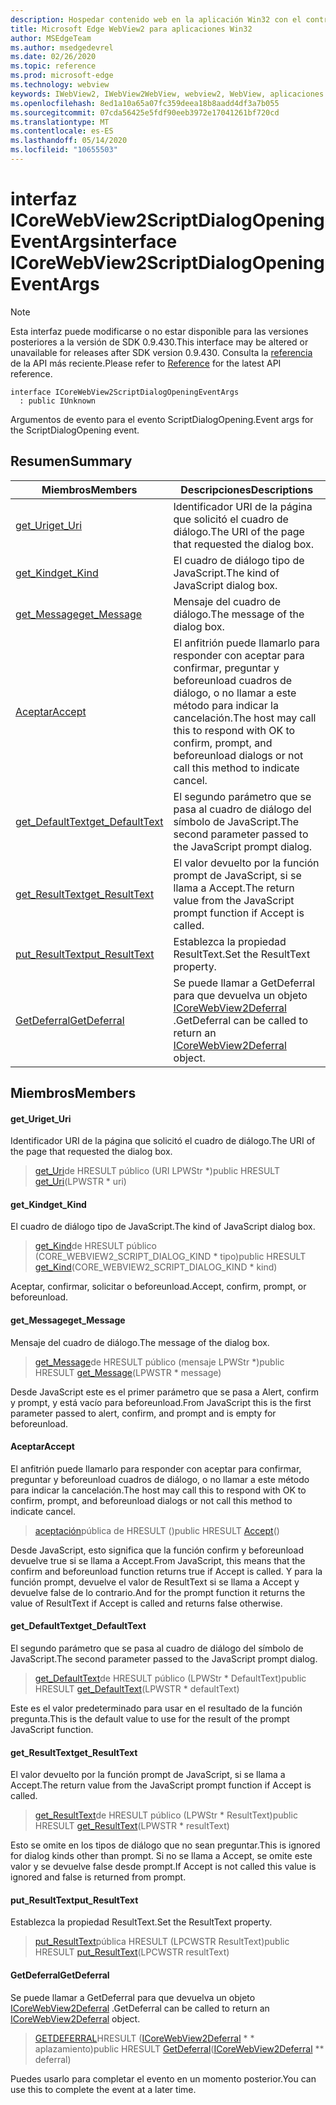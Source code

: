 ```yaml
---
description: Hospedar contenido web en la aplicación Win32 con el control Microsoft Edge WebView2
title: Microsoft Edge WebView2 para aplicaciones Win32
author: MSEdgeTeam
ms.author: msedgedevrel
ms.date: 02/26/2020
ms.topic: reference
ms.prod: microsoft-edge
ms.technology: webview
keywords: IWebView2, IWebView2WebView, webview2, WebView, aplicaciones Win32, Win32, Edge, ICoreWebView2, ICoreWebView2Host, control de explorador, HTML Edge
ms.openlocfilehash: 8ed1a10a65a07fc359deea18b8aadd4df3a7b055
ms.sourcegitcommit: 07cda56425e5fdf90eeb3972e17041261bf720cd
ms.translationtype: MT
ms.contentlocale: es-ES
ms.lasthandoff: 05/14/2020
ms.locfileid: "10655503"
---
```

# <span data-ttu-id="7d1fb-104">interfaz ICoreWebView2ScriptDialogOpeningEventArgs</span><span class="sxs-lookup"><span data-stu-id="7d1fb-104">interface ICoreWebView2ScriptDialogOpeningEventArgs</span></span> 

> [!NOTE]
> <span data-ttu-id="7d1fb-105">Esta interfaz puede modificarse o no estar disponible para las versiones posteriores a la versión de SDK 0.9.430.</span><span class="sxs-lookup"><span data-stu-id="7d1fb-105">This interface may be altered or unavailable for releases after SDK version 0.9.430.</span></span> <span data-ttu-id="7d1fb-106">Consulta la [referencia](../../../webview2-api-reference.md) de la API más reciente.</span><span class="sxs-lookup"><span data-stu-id="7d1fb-106">Please refer to [Reference](../../../webview2-api-reference.md) for the latest API reference.</span></span>

```
interface ICoreWebView2ScriptDialogOpeningEventArgs
  : public IUnknown
```

<span data-ttu-id="7d1fb-107">Argumentos de evento para el evento ScriptDialogOpening.</span><span class="sxs-lookup"><span data-stu-id="7d1fb-107">Event args for the ScriptDialogOpening event.</span></span>

## <span data-ttu-id="7d1fb-108">Resumen</span><span class="sxs-lookup"><span data-stu-id="7d1fb-108">Summary</span></span>

 <span data-ttu-id="7d1fb-109">Miembros</span><span class="sxs-lookup"><span data-stu-id="7d1fb-109">Members</span></span>                        | <span data-ttu-id="7d1fb-110">Descripciones</span><span class="sxs-lookup"><span data-stu-id="7d1fb-110">Descriptions</span></span>
--------------------------------|---------------------------------------------
[<span data-ttu-id="7d1fb-111">get_Uri</span><span class="sxs-lookup"><span data-stu-id="7d1fb-111">get_Uri</span></span>](#get_uri) | <span data-ttu-id="7d1fb-112">Identificador URI de la página que solicitó el cuadro de diálogo.</span><span class="sxs-lookup"><span data-stu-id="7d1fb-112">The URI of the page that requested the dialog box.</span></span>
[<span data-ttu-id="7d1fb-113">get_Kind</span><span class="sxs-lookup"><span data-stu-id="7d1fb-113">get_Kind</span></span>](#get_kind) | <span data-ttu-id="7d1fb-114">El cuadro de diálogo tipo de JavaScript.</span><span class="sxs-lookup"><span data-stu-id="7d1fb-114">The kind of JavaScript dialog box.</span></span>
[<span data-ttu-id="7d1fb-115">get_Message</span><span class="sxs-lookup"><span data-stu-id="7d1fb-115">get_Message</span></span>](#get_message) | <span data-ttu-id="7d1fb-116">Mensaje del cuadro de diálogo.</span><span class="sxs-lookup"><span data-stu-id="7d1fb-116">The message of the dialog box.</span></span>
[<span data-ttu-id="7d1fb-117">Aceptar</span><span class="sxs-lookup"><span data-stu-id="7d1fb-117">Accept</span></span>](#accept) | <span data-ttu-id="7d1fb-118">El anfitrión puede llamarlo para responder con aceptar para confirmar, preguntar y beforeunload cuadros de diálogo, o no llamar a este método para indicar la cancelación.</span><span class="sxs-lookup"><span data-stu-id="7d1fb-118">The host may call this to respond with OK to confirm, prompt, and beforeunload dialogs or not call this method to indicate cancel.</span></span>
[<span data-ttu-id="7d1fb-119">get_DefaultText</span><span class="sxs-lookup"><span data-stu-id="7d1fb-119">get_DefaultText</span></span>](#get_defaulttext) | <span data-ttu-id="7d1fb-120">El segundo parámetro que se pasa al cuadro de diálogo del símbolo de JavaScript.</span><span class="sxs-lookup"><span data-stu-id="7d1fb-120">The second parameter passed to the JavaScript prompt dialog.</span></span>
[<span data-ttu-id="7d1fb-121">get_ResultText</span><span class="sxs-lookup"><span data-stu-id="7d1fb-121">get_ResultText</span></span>](#get_resulttext) | <span data-ttu-id="7d1fb-122">El valor devuelto por la función prompt de JavaScript, si se llama a Accept.</span><span class="sxs-lookup"><span data-stu-id="7d1fb-122">The return value from the JavaScript prompt function if Accept is called.</span></span>
[<span data-ttu-id="7d1fb-123">put_ResultText</span><span class="sxs-lookup"><span data-stu-id="7d1fb-123">put_ResultText</span></span>](#put_resulttext) | <span data-ttu-id="7d1fb-124">Establezca la propiedad ResultText.</span><span class="sxs-lookup"><span data-stu-id="7d1fb-124">Set the ResultText property.</span></span>
[<span data-ttu-id="7d1fb-125">GetDeferral</span><span class="sxs-lookup"><span data-stu-id="7d1fb-125">GetDeferral</span></span>](#getdeferral) | <span data-ttu-id="7d1fb-126">Se puede llamar a GetDeferral para que devuelva un objeto [ICoreWebView2Deferral](ICoreWebView2Deferral.md) .</span><span class="sxs-lookup"><span data-stu-id="7d1fb-126">GetDeferral can be called to return an [ICoreWebView2Deferral](ICoreWebView2Deferral.md) object.</span></span>

## <span data-ttu-id="7d1fb-127">Miembros</span><span class="sxs-lookup"><span data-stu-id="7d1fb-127">Members</span></span>

#### <span data-ttu-id="7d1fb-128">get_Uri</span><span class="sxs-lookup"><span data-stu-id="7d1fb-128">get_Uri</span></span> 

<span data-ttu-id="7d1fb-129">Identificador URI de la página que solicitó el cuadro de diálogo.</span><span class="sxs-lookup"><span data-stu-id="7d1fb-129">The URI of the page that requested the dialog box.</span></span>

> <span data-ttu-id="7d1fb-130">[get_Uri](#get_uri)de HRESULT público (URI LPWStr \*)</span><span class="sxs-lookup"><span data-stu-id="7d1fb-130">public HRESULT [get_Uri](#get_uri)(LPWSTR \* uri)</span></span>

#### <span data-ttu-id="7d1fb-131">get_Kind</span><span class="sxs-lookup"><span data-stu-id="7d1fb-131">get_Kind</span></span> 

<span data-ttu-id="7d1fb-132">El cuadro de diálogo tipo de JavaScript.</span><span class="sxs-lookup"><span data-stu-id="7d1fb-132">The kind of JavaScript dialog box.</span></span>

> <span data-ttu-id="7d1fb-133">[get_Kind](#get_kind)de HRESULT público (CORE_WEBVIEW2_SCRIPT_DIALOG_KIND \* tipo)</span><span class="sxs-lookup"><span data-stu-id="7d1fb-133">public HRESULT [get_Kind](#get_kind)(CORE_WEBVIEW2_SCRIPT_DIALOG_KIND \* kind)</span></span>

<span data-ttu-id="7d1fb-134">Aceptar, confirmar, solicitar o beforeunload.</span><span class="sxs-lookup"><span data-stu-id="7d1fb-134">Accept, confirm, prompt, or beforeunload.</span></span>

#### <span data-ttu-id="7d1fb-135">get_Message</span><span class="sxs-lookup"><span data-stu-id="7d1fb-135">get_Message</span></span> 

<span data-ttu-id="7d1fb-136">Mensaje del cuadro de diálogo.</span><span class="sxs-lookup"><span data-stu-id="7d1fb-136">The message of the dialog box.</span></span>

> <span data-ttu-id="7d1fb-137">[get_Message](#get_message)de HRESULT público (mensaje LPWStr \*)</span><span class="sxs-lookup"><span data-stu-id="7d1fb-137">public HRESULT [get_Message](#get_message)(LPWSTR \* message)</span></span>

<span data-ttu-id="7d1fb-138">Desde JavaScript este es el primer parámetro que se pasa a Alert, confirm y prompt, y está vacío para beforeunload.</span><span class="sxs-lookup"><span data-stu-id="7d1fb-138">From JavaScript this is the first parameter passed to alert, confirm, and prompt and is empty for beforeunload.</span></span>

#### <span data-ttu-id="7d1fb-139">Aceptar</span><span class="sxs-lookup"><span data-stu-id="7d1fb-139">Accept</span></span> 

<span data-ttu-id="7d1fb-140">El anfitrión puede llamarlo para responder con aceptar para confirmar, preguntar y beforeunload cuadros de diálogo, o no llamar a este método para indicar la cancelación.</span><span class="sxs-lookup"><span data-stu-id="7d1fb-140">The host may call this to respond with OK to confirm, prompt, and beforeunload dialogs or not call this method to indicate cancel.</span></span>

> <span data-ttu-id="7d1fb-141">[aceptación](#accept)pública de HRESULT ()</span><span class="sxs-lookup"><span data-stu-id="7d1fb-141">public HRESULT [Accept](#accept)()</span></span>

<span data-ttu-id="7d1fb-142">Desde JavaScript, esto significa que la función confirm y beforeunload devuelve true si se llama a Accept.</span><span class="sxs-lookup"><span data-stu-id="7d1fb-142">From JavaScript, this means that the confirm and beforeunload function returns true if Accept is called.</span></span> <span data-ttu-id="7d1fb-143">Y para la función prompt, devuelve el valor de ResultText si se llama a Accept y devuelve false de lo contrario.</span><span class="sxs-lookup"><span data-stu-id="7d1fb-143">And for the prompt function it returns the value of ResultText if Accept is called and returns false otherwise.</span></span>

#### <span data-ttu-id="7d1fb-144">get_DefaultText</span><span class="sxs-lookup"><span data-stu-id="7d1fb-144">get_DefaultText</span></span> 

<span data-ttu-id="7d1fb-145">El segundo parámetro que se pasa al cuadro de diálogo del símbolo de JavaScript.</span><span class="sxs-lookup"><span data-stu-id="7d1fb-145">The second parameter passed to the JavaScript prompt dialog.</span></span>

> <span data-ttu-id="7d1fb-146">[get_DefaultText](#get_defaulttext)de HRESULT público (LPWStr \* DefaultText)</span><span class="sxs-lookup"><span data-stu-id="7d1fb-146">public HRESULT [get_DefaultText](#get_defaulttext)(LPWSTR \* defaultText)</span></span>

<span data-ttu-id="7d1fb-147">Este es el valor predeterminado para usar en el resultado de la función pregunta.</span><span class="sxs-lookup"><span data-stu-id="7d1fb-147">This is the default value to use for the result of the prompt JavaScript function.</span></span>

#### <span data-ttu-id="7d1fb-148">get_ResultText</span><span class="sxs-lookup"><span data-stu-id="7d1fb-148">get_ResultText</span></span> 

<span data-ttu-id="7d1fb-149">El valor devuelto por la función prompt de JavaScript, si se llama a Accept.</span><span class="sxs-lookup"><span data-stu-id="7d1fb-149">The return value from the JavaScript prompt function if Accept is called.</span></span>

> <span data-ttu-id="7d1fb-150">[get_ResultText](#get_resulttext)de HRESULT público (LPWStr \* ResultText)</span><span class="sxs-lookup"><span data-stu-id="7d1fb-150">public HRESULT [get_ResultText](#get_resulttext)(LPWSTR \* resultText)</span></span>

<span data-ttu-id="7d1fb-151">Esto se omite en los tipos de diálogo que no sean preguntar.</span><span class="sxs-lookup"><span data-stu-id="7d1fb-151">This is ignored for dialog kinds other than prompt.</span></span> <span data-ttu-id="7d1fb-152">Si no se llama a Accept, se omite este valor y se devuelve false desde prompt.</span><span class="sxs-lookup"><span data-stu-id="7d1fb-152">If Accept is not called this value is ignored and false is returned from prompt.</span></span>

#### <span data-ttu-id="7d1fb-153">put_ResultText</span><span class="sxs-lookup"><span data-stu-id="7d1fb-153">put_ResultText</span></span> 

<span data-ttu-id="7d1fb-154">Establezca la propiedad ResultText.</span><span class="sxs-lookup"><span data-stu-id="7d1fb-154">Set the ResultText property.</span></span>

> <span data-ttu-id="7d1fb-155">[put_ResultText](#put_resulttext)pública HRESULT (LPCWSTR ResultText)</span><span class="sxs-lookup"><span data-stu-id="7d1fb-155">public HRESULT [put_ResultText](#put_resulttext)(LPCWSTR resultText)</span></span>

#### <span data-ttu-id="7d1fb-156">GetDeferral</span><span class="sxs-lookup"><span data-stu-id="7d1fb-156">GetDeferral</span></span> 

<span data-ttu-id="7d1fb-157">Se puede llamar a GetDeferral para que devuelva un objeto [ICoreWebView2Deferral](ICoreWebView2Deferral.md) .</span><span class="sxs-lookup"><span data-stu-id="7d1fb-157">GetDeferral can be called to return an [ICoreWebView2Deferral](ICoreWebView2Deferral.md) object.</span></span>

> <span data-ttu-id="7d1fb-158">[GETDEFERRAL](#getdeferral)HRESULT ([ICoreWebView2Deferral](ICoreWebView2Deferral.md) \* \* aplazamiento)</span><span class="sxs-lookup"><span data-stu-id="7d1fb-158">public HRESULT [GetDeferral](#getdeferral)([ICoreWebView2Deferral](ICoreWebView2Deferral.md) \*\* deferral)</span></span>

<span data-ttu-id="7d1fb-159">Puedes usarlo para completar el evento en un momento posterior.</span><span class="sxs-lookup"><span data-stu-id="7d1fb-159">You can use this to complete the event at a later time.</span></span>

